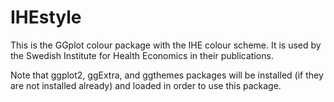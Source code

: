 # IHEstyle
This is the GGplot colour package with the IHE colour scheme. It is used by the Swedish Institute for Health Economics in their publications.

Note that ggplot2, ggExtra, and ggthemes packages will be installed (if they are not installed already) and loaded in order to use this package.
